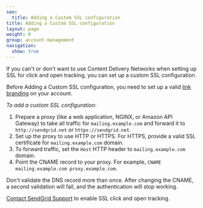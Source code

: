 ```yaml
---
seo:
  title: Adding a Custom SSL configuration
title: Adding a Custom SSL configuration
layout: page
weight: 0
group: account-management
navigation:
  show: true
---
```


If you can't or don't want to use Content Delivery Networks when setting up SSL for click and open tracking, you can set up a custom SSL configuration.

Before Adding a Custom SSL configuration, you need to set up a valid [link branding]({{root_url}}/ui/account-and-settings/how-to-set-up-link-branding/) on your account.

_To add a custom SSL configuration:_

1. Prepare a proxy (like a web application, NGINX, or Amazon API Gateway) to take all traffic for `mailing.example.com` and forward it to `http://sendgrid.net` or `https://sendgrid.net`.
1. Set up the proxy to use HTTP or HTTPS. For HTTPS, provide a valid SSL certificate for `mailing.example.com` domain.
1. To forward traffic, set the `Host` HTTP header to `mailing.example.com` domain.
1. Point the CNAME record to your proxy. For example, `CNAME mailing.example.com proxy.example.com`.

<call-out type="warning">

Don't validate the DNS record more than once. After changing the CNAME, a second validation will fail, and the authentication will stop working.

</call-out>

[Contact SendGrid Support](https://support.sendgrid.com/hc/en-us) to enable SSL click and open tracking.
